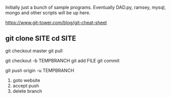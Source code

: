 Initially just a bunch of sample programs. Eventually DAD.py, ramsey, mysql,
mongo and other
scripts will be up here.

https://www.git-tower.com/blog/git-cheat-sheet


git clone SITE
cd SITE
--------------------------------------
git checkout master
git pull

git checkout -b TEMPBRANCH
git add FILE
git commit

git push origin -u TEMPBRANCH

1. goto website
2. accept push
3. delete branch